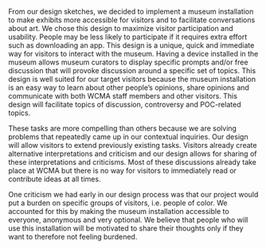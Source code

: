 From our design sketches, we decided to implement a museum installation to make exhibits more accessible for visitors and to facilitate conversations about art. We chose this design to maximize visitor participation and usability. People may be less likely to participate if it requires extra effort such as downloading an app. This design is a unique, quick and immediate way for visitors to interact with the museum. Having a device installed in the museum allows museum curators to display specific prompts and/or free discussion that will provoke discussion around a specific set of topics. This design is well suited for our target visitors because the museum installation is an easy way to learn about other people’s opinions, share opinions and communicate with both WCMA staff members and other visitors. This design will facilitate topics of discussion, controversy and POC-related topics. 

These tasks are more compelling than others because we are solving problems that repeatedly came up in our contextual inquiries. Our design will allow visitors to extend previously existing tasks. Visitors already create alternative interpretations and criticism and our design allows for sharing of these interpretations and criticisms. Most of these discussions already take place at WCMA but there is no way for visitors to immediately read or contribute ideas at all times.

One criticism we had early in our design process was that our project would put a burden on specific groups of visitors, i.e. people of color. We accounted for this by making the museum installation accessible to everyone, anonymous and very optional. We believe that people who will use this installation will be motivated to share their thoughts only if they want to therefore not feeling burdened. 
